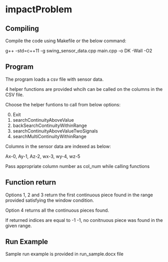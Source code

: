 # impactProblem

## Compiling
Compile the code using Makefile or the below command:

g++ -std=c++11 -g swing_sensor_data.cpp main.cpp -o DK -Wall -O2

## Program 
The program loads a csv file with sensor data.

4 helper functions are provided whcih can be called on the columns in the CSV file.

Choose the helper funtions to call from below options:

0. Exit 
1. searchContinuityAboveValue 
2. backSearchContinuityWithinRange 
3. searchContinuityAboveValueTwoSignals 
4. searchMultiContinuityWithinRange 

Columns in the sensor data are indexed as below:

Ax-0, Ay-1, Az-2, wx-3, wy-4, wz-5

Pass appropriate column number as col_num while calling functions

## Function return 

Options 1, 2 and 3 return the first continuous piece found in the range provided satisfying the window condition.

Option 4 returns all the continuous pieces found.

If returned indices are equal to -1 -1, no conitnuous piece was found in the given range.

## Run Example

Sample run example is provided in run_sample.docx file

